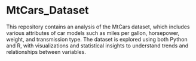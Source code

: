 # MtCars_Dataset
This repository contains an analysis of the MtCars dataset, which includes various attributes of car models such as miles per gallon, horsepower, weight, and transmission type. The dataset is explored using both Python and R, with visualizations and statistical insights to understand trends and relationships between variables.
